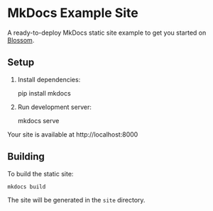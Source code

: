 # MkDocs Example Site

A ready-to-deploy MkDocs static site example to get you started on [Blossom](https://blossom-cloud.com).


## Setup

1. Install dependencies:

    pip install mkdocs

2. Run development server:

    mkdocs serve

Your site is available at http://localhost:8000

## Building

To build the static site:

    mkdocs build

The site will be generated in the `site` directory.
